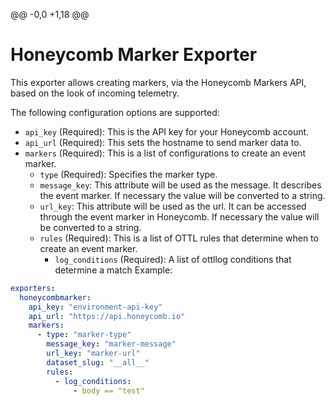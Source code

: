 @@ -0,0 +1,18 @@
# Honeycomb Marker Exporter

This exporter allows creating markers, via the Honeycomb Markers API, based on the look of incoming telemetry. 

The following configuration options are supported:

* `api_key` (Required): This is the API key for your Honeycomb account.
* `api_url` (Required): This sets the hostname to send marker data to.
* `markers` (Required): This is a list of configurations to create an event marker. 
  * `type` (Required): Specifies the marker type. 
  * `message_key`: This attribute will be used as the message. It describes the event marker. If necessary the value will be converted to a string.
  * `url_key`: This attribute will be used as the url. It can be accessed through the event marker in Honeycomb. If necessary the value will be converted to a string.
  * `rules` (Required): This is a list of OTTL rules that determine when to create an event marker. 
    * `log_conditions` (Required): A list of ottllog conditions that determine a match
  Example:

```yaml
exporters:
  honeycombmarker:
    api_key: "environment-api-key"
    api_url: "https://api.honeycomb.io"
    markers:
      - type: "marker-type"
        message_key: "marker-message"
        url_key: "marker-url"
        dataset_slug: "__all__"
        rules:
          - log_conditions:
              - body == "test"
```
